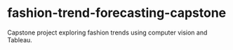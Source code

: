 # fashion-trend-forecasting-capstone
Capstone project exploring fashion trends using computer vision and Tableau.
